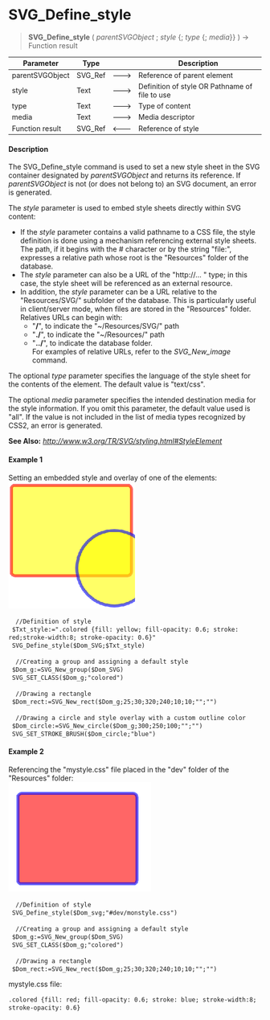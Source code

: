 # SVG_Define_style

>**SVG_Define_style** ( *parentSVGObject* ; *style* {; *type* {; *media*}} )  -> Function result

| Parameter | Type |  | Description |
| --- | --- | --- | --- |
| parentSVGObject | SVG_Ref | &#x1F852; | Reference of parent element |
| style | Text | &#x1F852; | Definition of style OR Pathname of file to use |
| type | Text | &#x1F852; | Type of content |
| media | Text | &#x1F852; | Media descriptor |
| Function result | SVG_Ref | &#x1F850; | Reference of style |



#### Description 

The SVG\_Define\_style command is used to set a new style sheet in the SVG container designated by *parentSVGObject* and returns its reference. If *parentSVGObject* is not (or does not belong to) an SVG document, an error is generated.

The *style* parameter is used to embed style sheets directly within SVG content: 

* If the *style* parameter contains a valid pathname to a CSS file, the style definition is done using a mechanism referencing external style sheets. The path, if it begins with the # character or by the string "file:", expresses a relative path whose root is the "Resources" folder of the database.
* The *style* parameter can also be a URL of the "http://… " type; in this case, the style sheet will be referenced as an external resource.
* In addition, the *style* parameter can be a URL relative to the "Resources/SVG/" subfolder of the database. This is particularly useful in client/server mode, when files are stored in the "Resources" folder. Relatives URLs can begin with:  
   * "**/**", to indicate the "\~/Resources/SVG/" path  
   * "**./**", to indicate the "\~/Resources/" path  
   * "**../**", to indicate the database folder.  
For examples of relative URLs, refer to the *SVG\_New\_image* command.

The optional *type* parameter specifies the language of the style sheet for the contents of the element. The default value is "text/css". 

The optional *media* parameter specifies the intended destination media for the style information. If you omit this parameter, the default value used is "all". If the value is not included in the list of media types recognized by CSS2, an error is generated.

**See Also:** *http://www.w3.org/TR/SVG/styling.html#StyleElement*

#### Example 1 

Setting an embedded style and overlay of one of the elements:  
![](../images/pict359168.en.png)

```4d
  //Definition of style
 $Txt_style:=".colored {fill: yellow; fill-opacity: 0.6; stroke: red;stroke-width:8; stroke-opacity: 0.6}"
 SVG_Define_style($Dom_SVG;$Txt_style)
 
  //Creating a group and assigning a default style
 $Dom_g:=SVG_New_group($Dom_SVG)
 SVG_SET_CLASS($Dom_g;"colored")
 
  //Drawing a rectangle
 $Dom_rect:=SVG_New_rect($Dom_g;25;30;320;240;10;10;"";"")
 
  //Drawing a circle and style overlay with a custom outline color
 $Dom_circle:=SVG_New_circle($Dom_g;300;250;100;"";"")
 SVG_SET_STROKE_BRUSH($Dom_circle;"blue")
```

#### Example 2 

Referencing the "mystyle.css" file placed in the "dev" folder of the "Resources" folder:  
![](../images/pict359175.en.png)

```4d
  //Definition of style
 SVG_Define_style($Dom_svg;"#dev/monstyle.css")
 
  //Creating a group and assigning a default style
 $Dom_g:=SVG_New_group($Dom_SVG)
 SVG_SET_CLASS($Dom_g;"colored")
 
  //Drawing a rectangle
 $Dom_rect:=SVG_New_rect($Dom_g;25;30;320;240;10;10;"";"")
```

mystyle.css file:  

```RAW
.colored {fill: red; fill-opacity: 0.6; stroke: blue; stroke-width:8; stroke-opacity: 0.6}
```
